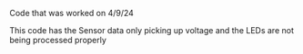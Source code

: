 Code that was worked on 4/9/24

This code has the Sensor data only picking up voltage and the LEDs are not being processed properly
